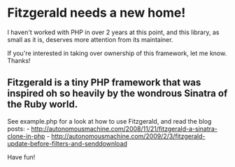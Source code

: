# Fitzgerald needs a new home!

I haven't worked with PHP in over 2 years at this point, and this
library, as small as it is, deserves more attention from its maintainer.

If you're interested in taking over ownership of this framework, let me know.
Thanks!

##  Fitzgerald is a tiny PHP framework that was inspired oh so heavily by the wondrous Sinatra of the Ruby world.

See example.php for a look at how to use Fitzgerald, and read the blog posts: 
    - http://autonomousmachine.com/2008/11/21/fitzgerald-a-sinatra-clone-in-php
    - http://autonomousmachine.com/2009/2/3/fitzgerald-update-before-filters-and-senddownload

Have fun!

